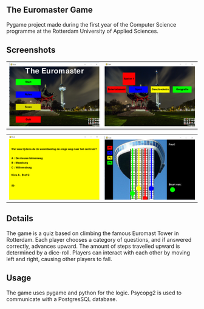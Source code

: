 ## The Euromaster Game

Pygame project made during the first year of the Computer Science programme at the Rotterdam University of Applied Sciences.

## Screenshots

<table>
    <tr>
        <td>
            <img alt="Main" src="img/Main.png">
        </td>
        <td>
            <img alt="Choose" src="img/Choose.png">
        </td>
    </tr>
</table>

<table>
    <tr>
        <td>
            <img alt="Question" src="img/`Question.png">
        </td>
        <td>
            <img alt="Game" src="img/Game1.png">
        </td>
    </tr>
</table>

## Details

The game is a quiz based on climbing the famous Euromast Tower in Rotterdam. Each player chooses a category of questions, and if answered correctly, advances upward. The amount of steps travelled upward is determined by a dice-roll. Players can interact with each other by moving left and right, causing other players to fall.

## Usage

The game uses pygame and python for the logic. Psycopg2 is used to communicate with a PostgresSQL database.

